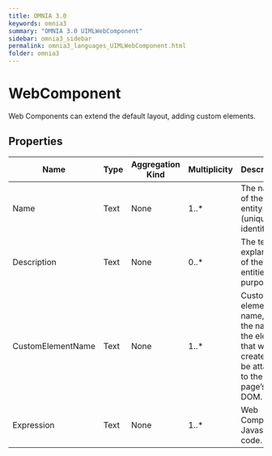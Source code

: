 ```yaml
---
title: OMNIA 3.0
keywords: omnia3
summary: "OMNIA 3.0 UIMLWebComponent"
sidebar: omnia3_sidebar
permalink: omnia3_languages_UIMLWebComponent.html
folder: omnia3
---
```


# WebComponent
Web Components can extend the default layout, adding custom elements.
## Properties
|Name|Type|Aggregation Kind|Multiplicity|Description|
|--|--|--|--|--|
|Name|Text|None|1..*|The name of the entity (unique identifier).|
|Description|Text|None|0..*|The textual explanation of the entities’ purpose.|
|CustomElementName|Text|None|1..*|Custom element name, or the name of the element that will be created to be attached to the page’s DOM.|
|Expression|Text|None|1..*|Web Component Javascript code.|

